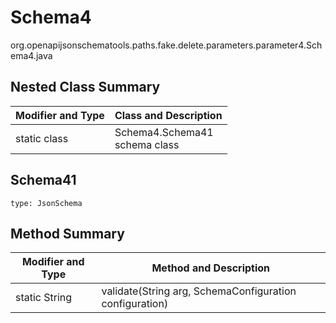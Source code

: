 # Schema4
org.openapijsonschematools.paths.fake.delete.parameters.parameter4.Schema4.java

## Nested Class Summary
| Modifier and Type | Class and Description |
| ----------------- | ---------------------- |
| static class | Schema4.Schema41<br> schema class |

## Schema41
```
type: JsonSchema
```

## Method Summary
| Modifier and Type | Method and Description |
| ----------------- | ---------------------- |
| static String | validate(String arg, SchemaConfiguration configuration) |

